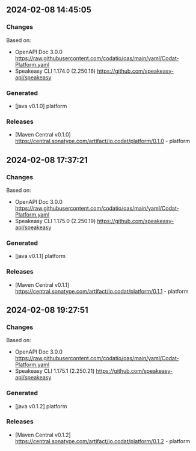 

## 2024-02-08 14:45:05
### Changes
Based on:
- OpenAPI Doc 3.0.0 https://raw.githubusercontent.com/codatio/oas/main/yaml/Codat-Platform.yaml
- Speakeasy CLI 1.174.0 (2.250.16) https://github.com/speakeasy-api/speakeasy
### Generated
- [java v0.1.0] platform
### Releases
- [Maven Central v0.1.0] https://central.sonatype.com/artifact/io.codat/platform/0.1.0 - platform

## 2024-02-08 17:37:21
### Changes
Based on:
- OpenAPI Doc 3.0.0 https://raw.githubusercontent.com/codatio/oas/main/yaml/Codat-Platform.yaml
- Speakeasy CLI 1.175.0 (2.250.19) https://github.com/speakeasy-api/speakeasy
### Generated
- [java v0.1.1] platform
### Releases
- [Maven Central v0.1.1] https://central.sonatype.com/artifact/io.codat/platform/0.1.1 - platform

## 2024-02-08 19:27:51
### Changes
Based on:
- OpenAPI Doc 3.0.0 https://raw.githubusercontent.com/codatio/oas/main/yaml/Codat-Platform.yaml
- Speakeasy CLI 1.175.1 (2.250.21) https://github.com/speakeasy-api/speakeasy
### Generated
- [java v0.1.2] platform
### Releases
- [Maven Central v0.1.2] https://central.sonatype.com/artifact/io.codat/platform/0.1.2 - platform